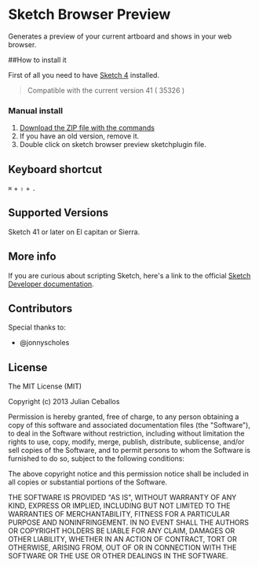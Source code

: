 # Sketch Browser Preview

Generates a preview of your current artboard and shows in your web browser.

##How to install it

First of all you need to have [Sketch 4](http://bohemiancoding.com/sketch/) installed.
>Compatible with the current version 41 ( 35326 )

### Manual install

1. [Download the ZIP file with the commands](https://github.com/FreakLab/sketch-browser-preview/zipball/master)
2. If you have an old version, remove it.
3. Double click on sketch browser preview sketchplugin file.


## Keyboard shortcut

`⌘` + `⇧` + `.`

## Supported Versions

Sketch 41 or later on El capitan or Sierra.

## More info

If you are curious about scripting Sketch, here's a link to the official [Sketch Developer documentation](http://bohemiancoding.com/sketch/support/developer/).

## Contributors

Special thanks to:

* @jonnyscholes

## License

The MIT License (MIT)

Copyright (c) 2013 Julian Ceballos

Permission is hereby granted, free of charge, to any person obtaining a copy
of this software and associated documentation files (the "Software"), to deal
in the Software without restriction, including without limitation the rights
to use, copy, modify, merge, publish, distribute, sublicense, and/or sell
copies of the Software, and to permit persons to whom the Software is
furnished to do so, subject to the following conditions:

The above copyright notice and this permission notice shall be included in
all copies or substantial portions of the Software.

THE SOFTWARE IS PROVIDED "AS IS", WITHOUT WARRANTY OF ANY KIND, EXPRESS OR
IMPLIED, INCLUDING BUT NOT LIMITED TO THE WARRANTIES OF MERCHANTABILITY,
FITNESS FOR A PARTICULAR PURPOSE AND NONINFRINGEMENT. IN NO EVENT SHALL THE
AUTHORS OR COPYRIGHT HOLDERS BE LIABLE FOR ANY CLAIM, DAMAGES OR OTHER
LIABILITY, WHETHER IN AN ACTION OF CONTRACT, TORT OR OTHERWISE, ARISING FROM,
OUT OF OR IN CONNECTION WITH THE SOFTWARE OR THE USE OR OTHER DEALINGS IN
THE SOFTWARE.
